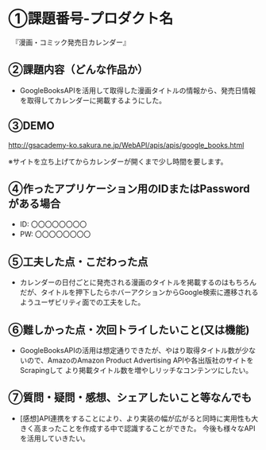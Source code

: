 # ①課題番号-プロダクト名

　『漫画・コミック発売日カレンダー』

## ②課題内容（どんな作品か）

- GoogleBooksAPIを活用して取得した漫画タイトルの情報から、発売日情報を取得してカレンダーに掲載するようにした。
  

## ③DEMO
http://gsacademy-ko.sakura.ne.jp/WebAPI/apis/apis/google_books.html

※サイトを立ち上げてからカレンダーが開くまで少し時間を要します。


## ④作ったアプリケーション用のIDまたはPasswordがある場合

- ID: 〇〇〇〇〇〇〇〇
- PW: 〇〇〇〇〇〇〇〇

## ⑤工夫した点・こだわった点
- カレンダーの日付ごとに発売される漫画のタイトルを掲載するのはもちろんだが、タイトルを押下したらホバーアクションからGoogle検索に遷移されるようユーザビリティ面での工夫をした。

## ⑥難しかった点・次回トライしたいこと(又は機能)
-  GoogleBooksAPIの活用は想定通りできたが、やはり取得タイトル数が少ないので、AmazoのAmazon Product Advertising APIや各出版社のサイトをScrapingして
  より掲載タイトル数を増やしリッチなコンテンツにしたい。


## ⑦質問・疑問・感想、シェアしたいこと等なんでも
- [感想]API連携をすることにより、より実装の幅が広がると同時に実用性も大きく高まったことを作成する中で認識することができた。
  今後も様々なAPIを活用していきたい。

